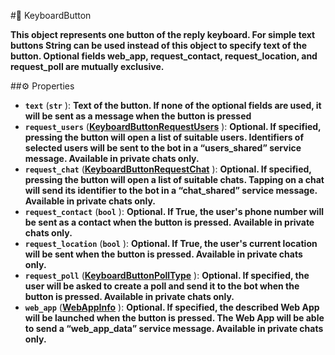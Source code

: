 #🔮 KeyboardButton

**This object represents one button of the reply keyboard. For simple text buttons String can be used instead of this object to specify text of the button. Optional fields web_app, request_contact, request_location, and request_poll are mutually exclusive.**

##⚙️ Properties

- **`text`** (**`str`** ): **Text of the button. If none of the optional fields are used, it will be sent as a message when the button is
pressed**
- **`request_users`** (**[KeyboardButtonRequestUsers](KeyboardButtonRequestUsers.md)** ): **Optional. If specified, pressing the button will open a list of suitable users.
Identifiers of selected users will be sent to the bot in a “users_shared” service message. Available in private chats only.**
- **`request_chat`** (**[KeyboardButtonRequestChat](KeyboardButtonRequestChat.md)** ): **Optional. If specified, pressing the button will open a list of suitable chats. Tapping on a chat will
send its identifier to the bot in a “chat_shared” service message. Available in private chats only.**
- **`request_contact`** (**`bool`** ): **Optional. If True, the user's phone number will be sent as a contact when the button is
pressed. Available in private chats only.**
- **`request_location`** (**`bool`** ): **Optional. If True, the user's current location will be sent when the button is pressed.
Available in private chats only.**
- **`request_poll`** (**[KeyboardButtonPollType](KeyboardButtonPollType.md)** ): **Optional. If specified, the user will be asked to create a poll and send it to the bot when the
button is pressed. Available in private chats only.**
- **`web_app`** (**[WebAppInfo](WebAppInfo.md)** ): **Optional. If specified, the described Web App will be launched when the button is pressed. The Web App
will be able to send a “web_app_data” service message. Available in private chats only.**
